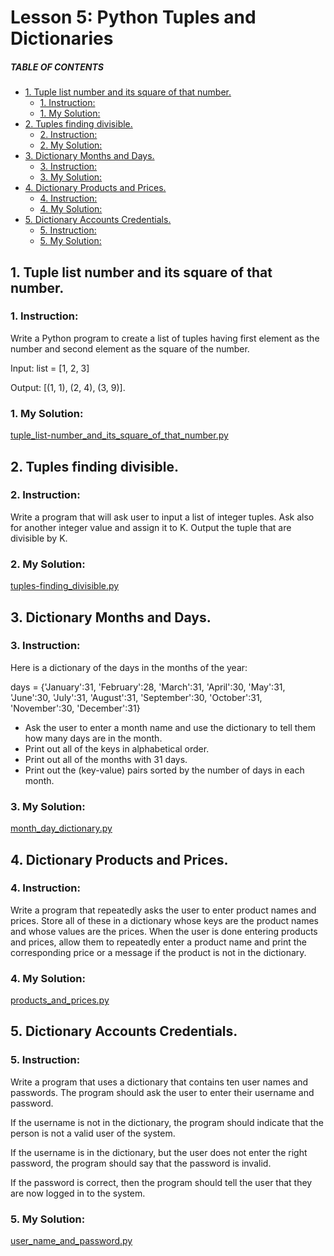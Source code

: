 # Lesson 5: Python Tuples and Dictionaries

##### TABLE OF CONTENTS
  * [1. Tuple list number and its square of that number.](#1-tuple-list-number-and-its-square-of-that-number)
    + [1. Instruction:](#1-instruction)
    + [1. My Solution:](#1-my-solution)
  * [2. Tuples finding divisible.](#2-tuples-finding-divisible)
    + [2. Instruction:](#2-instruction)
    + [2. My Solution:](#2-my-solution)
  * [3. Dictionary Months and Days.](#3-dictionary-months-and-days)
    + [3. Instruction:](#3-instruction)
    + [3. My Solution:](#3-my-solution)
  * [4. Dictionary Products and Prices.](#4-dictionary-products-and-prices)
    + [4. Instruction:](#4-instruction)
    + [4. My Solution:](#4-my-solution)
  * [5. Dictionary Accounts Credentials.](#5-dictionary-accounts-credentials)
    + [5. Instruction:](#5-instruction)
    + [5. My Solution:](#5-my-solution)


## 1. Tuple list number and its square of that number.
### 1. Instruction:
Write a Python program to create a list of tuples having first element as the number and second element as the square of the number.

Input: list = [1, 2, 3]

Output: [(1, 1), (2, 4), (3, 9)].

### 1. My Solution:
[tuple_list-number_and_its_square_of_that_number.py](https://github.com/p3uj/Integrative-Programming-and-Technology-1_Assignments/blob/209dd5c5f7440bf279bbd83bcec9e6aa254e8743/Assignment%204/tuple_list-number_and_its_square_of_that_number.py)

## 2. Tuples finding divisible.
### 2. Instruction:
Write a program that will ask user to input a list of integer tuples. Ask also for another integer value and assign it to K. Output the tuple that are divisible by K.

### 2. My Solution:
[tuples-finding_divisible.py](https://github.com/p3uj/Integrative-Programming-and-Technology-1_Assignments/blob/ba6d62882305ab343d241d250bd246840a4c238f/Assignment%204/tuples-finding_divisible.py)

## 3. Dictionary Months and Days.
### 3. Instruction:
Here is a dictionary of the days in the months of the year:

days = {'January':31, 'February':28, 'March':31, 'April':30, 'May':31, 'June':30, 'July':31, 'August':31, 'September':30, 'October':31, 'November':30, 'December':31}

- Ask the user to enter a month name and use the dictionary to tell them how many days are in the month.
- Print out all of the keys in alphabetical order.
- Print out all of the months with 31 days.
- Print out the (key-value) pairs sorted by the number of days in each month.

### 3. My Solution:
[month_day_dictionary.py](https://github.com/p3uj/Integrative-Programming-and-Technology-1_Assignments/blob/119c51fd994b6d66943c3c0d7f6f3f8c6c0fea71/Assignment%204/month_day_dictionary.py)

## 4. Dictionary Products and Prices.
### 4. Instruction:
Write a program that repeatedly asks the user to enter product names and prices. Store all of these in a dictionary whose keys are the product names and whose values are the prices. When the user is done entering products and prices, allow them to repeatedly enter a product name and print the corresponding price or a message if the product is not in the dictionary.

### 4. My Solution:
[products_and_prices.py](https://github.com/p3uj/Integrative-Programming-and-Technology-1_Assignments/blob/ab42fd8c501f651a464e35b19fee6b242ca1d29b/Assignment%204/products_and_prices.py)

## 5. Dictionary Accounts Credentials.
### 5. Instruction:
Write a program that uses a dictionary that contains ten user names and passwords. The program should ask the user to enter their username and password.

If the username is not in the dictionary, the program should indicate that the person is not a valid user of the system.

If the username is in the dictionary, but the user does not enter the right password, the program should say that the password is invalid.

If the password is correct, then the program should tell the user that they are now logged in to the system.

### 5. My Solution:
[user_name_and_password.py](https://github.com/p3uj/Integrative-Programming-and-Technology-1_Assignments/blob/aff470dae01c8dcee6e5cae4a531699d1fcbd2d9/Assignment%204/user_name_and_password.py)